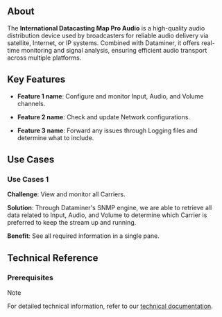 ## About

The **International Datacasting Map Pro Audio** is a high-quality audio distribution device used by broadcasters for reliable audio delivery via satellite, Internet, or IP systems. Combined with Dataminer, it offers real-time monitoring and signal analysis, ensuring efficient audio transport across multiple platforms.

## Key Features

- **Feature 1 name**: Configure and monitor Input, Audio, and Volume channels.

- **Feature 2 name**: Check and update Network configurations.

- **Feature 3 name**: Forward any issues through Logging files and determine what to include.

## Use Cases

### Use Cases 1

**Challenge**: View and monitor all Carriers.

**Solution**: Through Dataminer's SNMP engine, we are able to retrieve all data related to Input, Audio, and Volume to determine which Carrier is preferred to keep the stream up and running.

**Benefit**: See all required information in a single pane.

## Technical Reference

### Prerequisites

> [!NOTE]
> For detailed technical information, refer to our [technical documentation](xref:Connector_help_International_Datacasting_Map_Pro_Audio).